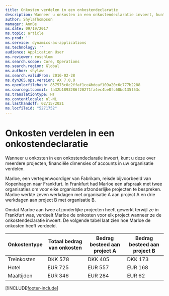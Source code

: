 ```yaml
---
title: Onkosten verdelen in een onkostendeclaratie
description: Wanneer u onkosten in een onkostendeclaratie invoert, kunt u deze over meerdere projecten, rechtspersonen of accounts in uw organisatie verdelen.
author: ShylaThompson
manager: AnnBe
ms.date: 09/19/2017
ms.topic: article
ms.prod: ''
ms.service: dynamics-ax-applications
ms.technology: ''
audience: Application User
ms.reviewer: roschlom
ms.search.scope: Core, Operations
ms.search.region: Global
ms.author: shylaw
ms.search.validFrom: 2016-02-28
ms.dyn365.ops.version: AX 7.0.0
ms.openlocfilehash: 857573c0c2ffaf1ce4bdeaf109a20c6c777b2288
ms.sourcegitcommit: fa32b1893286f20271fa4ec4be8fc68bd135f53c
ms.translationtype: HT
ms.contentlocale: nl-NL
ms.lasthandoff: 02/15/2021
ms.locfileid: "5271752"
---
```

# <a name="expense-report-distributions"></a>Onkosten verdelen in een onkostendeclaratie

Wanneer u onkosten in een onkostendeclaratie invoert, kunt u deze over meerdere projecten, financiële dimensies of accounts in uw organisatie verdelen.

Marloe, een vertegenwoordiger van Fabrikam, reisde bijvoorbeeld van Kopenhagen naar Frankfurt. In Frankfurt had Marloe een afspraak met twee organisaties om voor elke organisatie afzonderlijke projecten te bespreken. Marloe werkte zeven werkdagen met organisatie A aan project A en drie werkdagen aan project B met organisatie B.

Omdat Marloe aan twee afzonderlijke projecten heeft gewerkt terwijl ze in Frankfurt was, verdeelt Marloe de onkosten voor elk project wanneer ze de onkostendeclaratie invoert. De volgende tabel laat zien hoe Marloe de onkosten heeft verdeeld.


| Onkostentype | Totaal bedrag van onkosten|Bedrag besteed aan project A| Bedrag besteed aan project B |
|--------------|---------------------|-------------------------------|---------------------------------|
|Treinkosten   |DKK 578              |DKK 405                        |DKK 173                          |
|Hotel         |EUR 725              |EUR 557                        |EUR 168                          |
|Maaltijden         |EUR 346              |EUR 284                        |EUR 62                           |



[!INCLUDE[footer-include](../includes/footer-banner.md)]